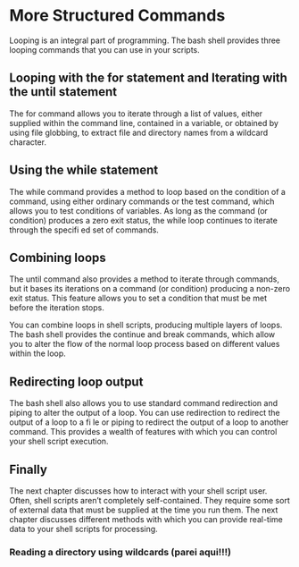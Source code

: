 # More Structured Commands
Looping is an integral part of programming. The bash shell provides three looping commands that you can use in your scripts.

## Looping with the for statement and Iterating with the until statement
The for command allows you to iterate through a list of values, either supplied within the command line, contained in a variable, or obtained by using file globbing, to extract file and directory names from a wildcard character.

## Using the while statement
The while command provides a method to loop based on the condition of a command, using either ordinary commands or the test command, which allows you to test conditions of variables. As long as the command (or condition) produces a zero exit status, the while loop continues to iterate through the specifi ed set of commands.

## Combining loops
The until command also provides a method to iterate through commands, but it bases its iterations on a command (or condition) producing a non-zero exit status. This feature allows you to set a condition that must be met before the iteration stops.

You can combine loops in shell scripts, producing multiple layers of loops. The bash shell provides the continue and break commands, which allow you to alter the flow of the normal loop process based on different values within the loop.

## Redirecting loop output
The bash shell also allows you to use standard command redirection and piping to alter the output of a loop. You can use redirection to redirect the output of a loop to a fi le or piping to redirect the output of a loop to another command. This provides a wealth of features with which you can control your shell script execution.

## Finally
The next chapter discusses how to interact with your shell script user. Often, shell scripts aren’t completely self-contained. They require some sort of external data that must be supplied at the time you run them. The next chapter discusses different methods with which you can provide real-time data to your shell scripts for processing. 

### Reading a directory using wildcards (parei aqui!!!)